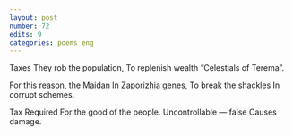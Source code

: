 ```yaml
---
layout: post
number: 72
edits: 9
categories: poems eng
---
```


Taxes
They rob the population,
To replenish wealth
“Celestials of Terema”.

For this reason, the Maidan 
In Zaporizhia genes,
To break the shackles 
In corrupt schemes. 

Tax Required 
For the good of the people.
Uncontrollable — false
Causes damage.
